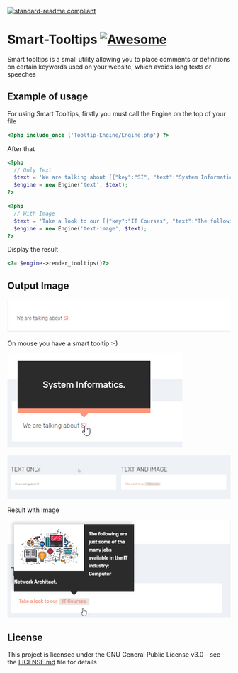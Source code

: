 [![standard-readme compliant](https://img.shields.io/badge/readme%20style-standard-brightgreen.svg?style=flat-square)](https://github.com/RichardLitt/standard-readme)
# Smart-Tooltips [![Awesome](https://cdn.rawgit.com/sindresorhus/awesome/d7305f38d29fed78fa85652e3a63e154dd8e8829/media/badge.svg)](https://github.com/sindresorhus/awesome)
Smart tooltips is a small utility allowing you to place comments or definitions on certain keywords used on your website, which avoids long texts or speeches

## Example of usage
For using Smart Tooltips, firstly you must call the Engine on the top of your file
```php
<?php include_once ('Tooltip-Engine/Engine.php') ?>
```

After that
```php
<?php
  // Only Text
  $text = 'We are talking about [{"key":"SI", "text":"System Informatics."}]';
  $engine = new Engine('text', $text);
?>
```
```php
<?php
  // With Image
  $text = 'Take a look to our [{"key":"IT Courses", "text":"The following are just some of the many jobs available in the IT industry: Computer Network Architect.", "image":"https://www.training.com.au/wp-content/uploads/career-in-technology-feature.png"}]';
  $engine = new Engine('text-image', $text);
?>
```
Display the result
```php
<?= $engine->render_tooltips()?>
```

## Output Image
![image 1](https://raw.githubusercontent.com/sabiduria/Smart-Tooltips/master/img/img1.jpg)

On mouse you have a smart tooltip :-)

![image 2](https://raw.githubusercontent.com/sabiduria/Smart-Tooltips/master/img/img2.jpg)

![image 4](https://raw.githubusercontent.com/sabiduria/Smart-Tooltips/master/img/img4.jpg)

Result with Image

![image 3](https://raw.githubusercontent.com/sabiduria/Smart-Tooltips/master/img/img3.jpg)

## License

This project is licensed under the GNU General Public License v3.0 - see the [LICENSE.md](LICENSE.md) file for details
